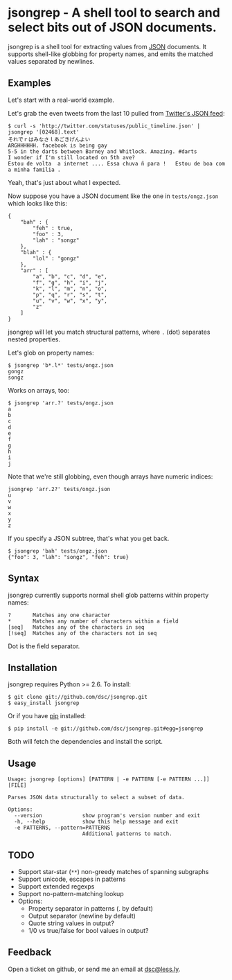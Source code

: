 # jsongrep - A shell tool to search and select bits out of JSON documents.

jsongrep is a shell tool for extracting values from [JSON](http://json.org) documents. It supports shell-like globbing for property names, and emits the matched values separated by newlines.


## Examples

Let's start with a real-world example.

Let's grab the even tweets from the last 10 pulled from [Twitter's JSON feed](http://apiwiki.twitter.com/Twitter-REST-API-Method:-statuses-public_timeline):

    $ curl -s 'http://twitter.com/statuses/public_timeline.json' | jsongrep '[02468].text'
    それでｒはみなさｌあごきげんよい
    ARGHHHHHH. facebook is being gay
    5-5 in the darts between Barney and Whitlock. Amazing. #darts
    I wonder if I'm still located on 5th ave?
    Estou de volta  a internet .... Essa chuva ñ para !   Estou de boa com a minha familia .

Yeah, that's just about what I expected.

Now suppose you have a JSON document like the one in `tests/ongz.json` which looks like this:

    {
        "bah" : {
            "feh" : true,
            "foo" : 3,
            "lah" : "songz"
        },
        "blah" : {
            "lol" : "gongz"
        },
        "arr" : [
            "a", "b", "c", "d", "e", 
            "f", "g", "h", "i", "j", 
            "k", "l", "m", "n", "o", 
            "p", "q", "r", "s", "t", 
            "u", "v", "w", "x", "y", 
            "z"
        ]
    }

jsongrep will let you match structural patterns, where `.` (dot) separates nested properties. 

Let's glob on property names:

    $ jsongrep 'b*.l*' tests/ongz.json
    gongz
    songz

Works on arrays, too:

    $ jsongrep 'arr.?' tests/ongz.json
    a
    b
    c
    d
    e
    f
    g
    h
    i
    j

Note that we're still globbing, even though arrays have numeric indices:

    jsongrep 'arr.2?' tests/ongz.json
    u
    v
    w
    x
    y
    z

If you specify a JSON subtree, that's what you get back.

    $ jsongrep 'bah' tests/ongz.json 
    {"foo": 3, "lah": "songz", "feh": true}


## Syntax

jsongrep currently supports normal shell glob patterns within property names:

    ?       Matches any one character
    *       Matches any number of characters within a field
    [seq]   Matches any of the characters in seq
    [!seq]  Matches any of the characters not in seq

Dot is the field separator.


## Installation

jsongrep requires Python >= 2.6. To install:

    $ git clone git://github.com/dsc/jsongrep.git
    $ easy_install jsongrep

Or if you have [pip](http://pip.openplans.org/) installed:

    $ pip install -e git://github.com/dsc/jsongrep.git#egg=jsongrep

Both will fetch the dependencies and install the script.


## Usage

    Usage: jsongrep [options] [PATTERN | -e PATTERN [-e PATTERN ...]] [FILE]

    Parses JSON data structurally to select a subset of data.

    Options:
      --version             show program's version number and exit
      -h, --help            show this help message and exit
      -e PATTERNS, --pattern=PATTERNS
                            Additional patterns to match.


## TODO

 * Support star-star (`**`) non-greedy matches of spanning subgraphs
 * Support unicode, escapes in patterns
 * Support extended regexps
 * Support no-pattern-matching lookup
 * Options:
    * Property separator in patterns (. by default)
    * Output separator (newline by default)
    * Quote string values in output?
    * 1/0 vs true/false for bool values in output?


## Feedback

Open a ticket on github, or send me an email at [dsc@less.ly](mailto:dsc@less.ly).

